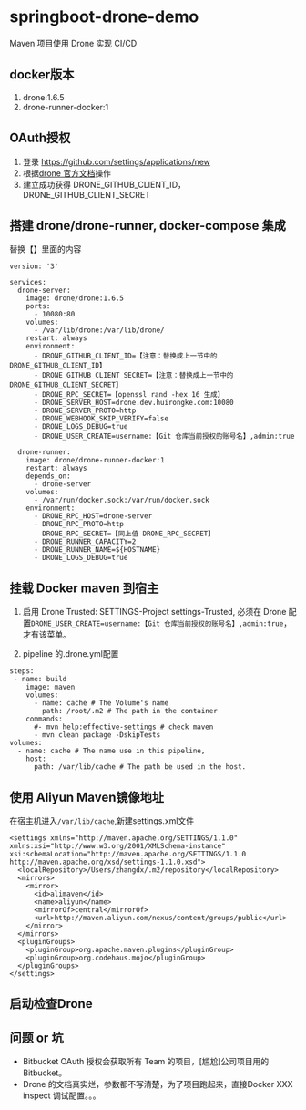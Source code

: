 # springboot-drone-demo
Maven 项目使用 Drone 实现 CI/CD

## docker版本
1. drone:1.6.5
2. drone-runner-docker:1

## OAuth授权
1. 登录 https://github.com/settings/applications/new
2. 根据[drone 官方文档](https://readme.drone.io/server/provider/github/)操作
3. 建立成功获得 DRONE_GITHUB_CLIENT_ID，DRONE_GITHUB_CLIENT_SECRET

## 搭建 drone/drone-runner, docker-compose 集成
替换【】里面的内容
```
version: '3'

services:
  drone-server:
    image: drone/drone:1.6.5
    ports:
      - 10080:80
    volumes:
      - /var/lib/drone:/var/lib/drone/
    restart: always
    environment:
      - DRONE_GITHUB_CLIENT_ID=【注意：替换成上一节中的DRONE_GITHUB_CLIENT_ID】
      - DRONE_GITHUB_CLIENT_SECRET=【注意：替换成上一节中的DRONE_GITHUB_CLIENT_SECRET】
      - DRONE_RPC_SECRET=【openssl rand -hex 16 生成】
      - DRONE_SERVER_HOST=drone.dev.huirongke.com:10080
      - DRONE_SERVER_PROTO=http
      - DRONE_WEBHOOK_SKIP_VERIFY=false
      - DRONE_LOGS_DEBUG=true
      - DRONE_USER_CREATE=username:【Git 仓库当前授权的账号名】,admin:true

  drone-runner:
    image: drone/drone-runner-docker:1
    restart: always
    depends_on:
      - drone-server
    volumes:
      - /var/run/docker.sock:/var/run/docker.sock
    environment:
      - DRONE_RPC_HOST=drone-server
      - DRONE_RPC_PROTO=http
      - DRONE_RPC_SECRET=【同上值 DRONE_RPC_SECRET】
      - DRONE_RUNNER_CAPACITY=2
      - DRONE_RUNNER_NAME=${HOSTNAME}
      - DRONE_LOGS_DEBUG=true
```

## 挂载 Docker maven  到宿主
1. 启用 Drone Trusted: SETTINGS-Project settings-Trusted, 必须在 Drone 配置`DRONE_USER_CREATE=username:【Git 仓库当前授权的账号名】,admin:true`，才有该菜单。

2. pipeline 的.drone.yml配置
```
steps:
 - name: build
    image: maven
    volumes:
      - name: cache # The Volume's name
        path: /root/.m2 # The path in the container
    commands:
      #- mvn help:effective-settings # check maven
      - mvn clean package -DskipTests
volumes:
  - name: cache # The name use in this pipeline,
    host:
      path: /var/lib/cache # The path be used in the host.
```


## 使用 Aliyun Maven镜像地址
在宿主机进入`/var/lib/cache`,新建settings.xml文件
```
<settings xmlns="http://maven.apache.org/SETTINGS/1.1.0" xmlns:xsi="http://www.w3.org/2001/XMLSchema-instance" xsi:schemaLocation="http://maven.apache.org/SETTINGS/1.1.0 http://maven.apache.org/xsd/settings-1.1.0.xsd">
  <localRepository>/Users/zhangdx/.m2/repository</localRepository>
  <mirrors>
    <mirror>
      <id>alimaven</id>
      <name>aliyun</name>
      <mirrorOf>central</mirrorOf>
      <url>http://maven.aliyun.com/nexus/content/groups/public</url>
    </mirror>
  </mirrors>
  <pluginGroups>
    <pluginGroup>org.apache.maven.plugins</pluginGroup>
    <pluginGroup>org.codehaus.mojo</pluginGroup>
  </pluginGroups>
</settings>
```

## 启动检查Drone

## 问题 or 坑
* Bitbucket OAuth 授权会获取所有 Team 的项目，[尴尬]公司项目用的Bitbucket。
* Drone 的文档真实烂，参数都不写清楚，为了项目跑起来，直接Docker XXX inspect 调试配置。。。 


